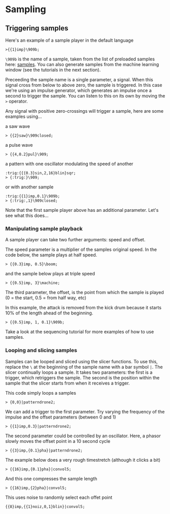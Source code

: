 # Sampling

## Triggering samples

Here's an example of a sample player in the default language

```
>{{1}imp}\909b;
```

```\909b``` is the name of a sample, taken from the list of preloaded samples here: [samples](/docs/load-sound-files).  You can also generate samples from the machine learning window (see the tutorials in the next section).

Preceeding the sample name is a single parameter, a signal. When this signal cross from below to above zero, the sample is triggered. In this case we're using an impulse generator, which generates an impulse once a second to trigger the sample.  You can listen to this on its own by moving the ```>``` operator.

Any signal with positive zero-crossings will trigger a sample, here are some examples using...

a saw wave

```
> {{2}saw}\909closed;
```

a pulse wave
```
> {{4,0.2}pul}\909;
```


a pattern with one oscillator modulating the speed of another

```
:trig:{{{0.3}sin,2,16}blin}sqr;
> {:trig:}\909;
```

or with another sample

```
:trig:{{1}imp,0.1}\909b;
> {:trig:,1}\909closed;
```

Note that the first sample player above has an additional parameter. Let's see what this does...

### Manipulating sample playback

A sample player can take two further arguments: speed and offset.

The speed parameter is a multiplier of the samples original speed. In the code below, the sample plays at half speed.

```
> {{0.3}imp, 0.5}\boom;
```

and the sample below plays at triple speed

```
> {{0.5}imp, 3}\machine;
```



The third parameter, the offset, is the point from which the sample is played (0 = the start, 0.5 = from half way, etc)

In this example, the attack is removed from the kick drum because it starts 10% of the length ahead of the beginning.

```
> {{0.5}imp, 1, 0.1}\909b;
```


Take a look at the sequencing tutorial for more examples of how to use samples.


### Looping and slicing samples

Samples can be looped and sliced using the slicer functions.  To use this, replace the ```\``` at the beginning of the sample name with a bar symbol ```|```.  The slicer continually loops a sample.  It takes two parameters: the first is a trigger, which retriggers the sample. The second is the position within the sample that the slicer starts from when it receives a trigger.

This code simply loops a samples
```
> {0,0}|patterndrone2;
```

We can add a trigger to the first parameter. Try varying the frequency of the impulse and the offset parameters (between 0 and 1)

```
> {{1}imp,0.3}|patterndrone2;
```

The second parameter could be controlled by an oscillator. Here, a phasor slowly moves the offset point in a 10 second cycle

```
> {{3}imp,{0.1}pha}|patterndrone2;
```

The example below does a very rough timestretch (although it clicks a bit)

```
> {{16}imp,{0.1}pha}|convol5;
```

And this one compresses the sample length
```
> {{16}imp,{2}pha}|convol5;
```

This uses noise to randomly select each offet point

```
{{8}imp,{{1}noiz,0,1}blin}|convol5;
```
